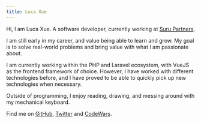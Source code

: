 ```yaml
---
title: Luca Xue
---
```


Hi, I am Luca Xue. A software developer, currently working at [Suru Partners](https://surupartners.com).

I am still early in my career, and value being able to learn and grow.
My goal is to solve real-world problems and bring value with what I am passionate about.

I am currently working within the PHP and Laravel ecosystem, with VueJS as the frontend framework of choice. However, I have worked with different technologies before, and I have proved to be able to quickly pick up new technologies when necessary.

Outside of programming, I enjoy reading, drawing, and messing around with my mechanical keyboard.

Find me on [GitHub](https://github.com/lucaxue), [Twitter](https://twitter.com/luca_xue) and [CodeWars](https://www.codewars.com/users/lucaxue).
